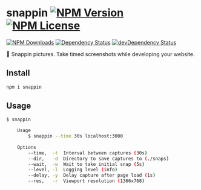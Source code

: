snappin [![NPM Version](https://img.shields.io/npm/v/snappin.svg)](https://www.npmjs.com/package/snappin) [![NPM License](https://img.shields.io/npm/l/snappin.svg)](https://www.npmjs.com/package/snappin)
=======
[![NPM Downloads](https://img.shields.io/npm/dm/snappin.svg)](https://www.npmjs.com/package/snappin)
[![Dependency Status](https://img.shields.io/david/tivac/snappin.svg)](https://david-dm.org/tivac/snappin)
[![devDependency Status](https://img.shields.io/david/dev/tivac/snappin.svg)](https://david-dm.org/tivac/snappin#info=devDependencies)

📸 Snappin pictures. Take timed screenshots while developing your website.

## Install

```bash
npm i snappin
```

## Usage

```bash
$ snappin

    Usage
        $ snappin --time 30s localhost:3000
    
    Options
        --time,  -t  Interval between captures (30s)
        --dir,   -d  Directory to save captures to (./snaps)
        --wait,  -w  Wait to take initial snap (5s)
        --level, -l  Logging level (info)
        --delay, -y  Delay capture after page load (1s)
        --res,   -r  Viewport resolution (1366x768)
```
